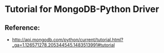 # Tutorial for MongoDB-Python Driver

## Reference:

* http://api.mongodb.com/python/current/tutorial.html?_ga=1.126571278.205344545.1483513991#tutorial
